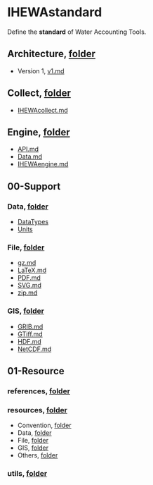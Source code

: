 # IHEWAstandard

Define the **standard** of Water Accounting Tools.


## Architecture, [folder](./Architecture)

  - Version 1, [v1.md](./Architecture/v1.md)


## Collect, [folder](./Collect)

  - [IHEWAcollect.md](./Collect/IHEWAcollect.md)


## Engine, [folder](./Engine)

  - [API.md](./Engine/API.md)
  - [Data.md](./Engine/Data.md)
  - [IHEWAengine.md](./Engine/IHEWAengine.md)


## 00-Support


### Data, [folder](./00-Support/Data)

  - [DataTypes](./00-Support/Data/DataTypes.md)
  - [Units](./00-Support/Data/Units.md)

### File, [folder](./00-Support/File)

  - [gz.md](./00-Support/File/gz.md)
  - [LaTeX.md](./00-Support/File/LaTeX.md)
  - [PDF.md](./00-Support/File/PDF.md)
  - [SVG.md](./00-Support/File/SVG.md)
  - [zip.md](./00-Support/File/zip.md)

### GIS, [folder](./00-Support/GIS)

  - [GRIB.md](./00-Support/GIS/GRIB.md)
  - [GTiff.md](./00-Support/GIS/GTiff.md)
  - [HDF.md](./00-Support/GIS/HDF.md)
  - [NetCDF.md](./00-Support/GIS/NetCDF.md)


## 01-Resource

### references, [folder](./01-Resource/references)

### resources, [folder](./01-Resource/resources)

  - Convention, [folder](./01-Resource/resources/Convention)
  - Data, [folder](./01-Resource/resources/Data)
  - File, [folder](./01-Resource/resources/File)
  - GIS, [folder](./01-Resource/resources/GIS)
  - Others, [folder](./01-Resource/resources/Others)

### utils, [folder](./01-Resource/utils)
